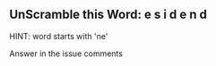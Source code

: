 UnScramble this Word: e s i d e n d
----------

HINT: word starts with 'ne'

Answer in the issue comments
